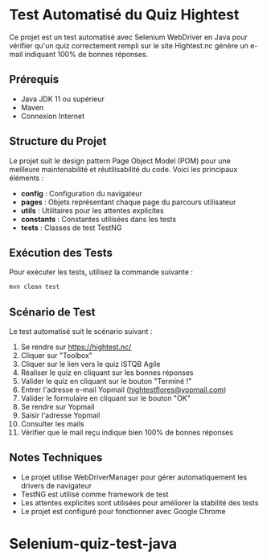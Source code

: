 # Test Automatisé du Quiz Hightest

Ce projet est un test automatisé avec Selenium WebDriver en Java pour vérifier qu'un quiz correctement rempli sur le site Hightest.nc génère un e-mail indiquant 100% de bonnes réponses.

## Prérequis

- Java JDK 11 ou supérieur
- Maven
- Connexion Internet

## Structure du Projet

Le projet suit le design pattern Page Object Model (POM) pour une meilleure maintenabilité et réutilisabilité du code. Voici les principaux éléments :

- **config** : Configuration du navigateur
- **pages** : Objets représentant chaque page du parcours utilisateur
- **utils** : Utilitaires pour les attentes explicites
- **constants** : Constantes utilisées dans les tests
- **tests** : Classes de test TestNG

## Exécution des Tests

Pour exécuter les tests, utilisez la commande suivante :

```bash
mvn clean test
```

## Scénario de Test

Le test automatisé suit le scénario suivant :

1. Se rendre sur https://hightest.nc/
2. Cliquer sur "Toolbox"
3. Cliquer sur le lien vers le quiz ISTQB Agile
4. Réaliser le quiz en cliquant sur les bonnes réponses
5. Valider le quiz en cliquant sur le bouton "Terminé !"
6. Entrer l'adresse e-mail Yopmail (hightestflores@yopmail.com)
7. Valider le formulaire en cliquant sur le bouton "OK"
8. Se rendre sur Yopmail
9. Saisir l'adresse Yopmail
10. Consulter les mails
11. Vérifier que le mail reçu indique bien 100% de bonnes réponses

## Notes Techniques

- Le projet utilise WebDriverManager pour gérer automatiquement les drivers de navigateur
- TestNG est utilisé comme framework de test
- Les attentes explicites sont utilisées pour améliorer la stabilité des tests
- Le projet est configuré pour fonctionner avec Google Chrome
# Selenium-quiz-test-java
